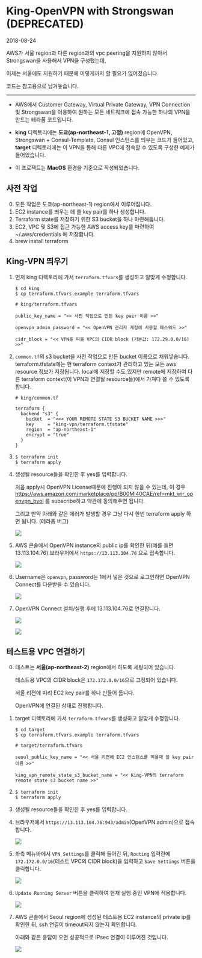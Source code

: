 # King-OpenVPN with Strongswan (DEPRECATED)

2018-08-24

AWS가 서울 region과 다른 region과의 vpc peering을 지원하지 않아서 Strongswan을 사용해서 VPN을 구성했는데,

이제는 서울에도 지원하기 때문에 이렇게까지 할 필요가 없어졌습니다.

코드는 참고용으로 남겨놓습니다.

---

* AWS에서 Customer Gateway, Virtual Private Gateway, VPN Connection 및 Strongswan을 이용하여 원하는 모든 네트워크에 접속 가능한 하나의 VPN을 만드는 테라폼 코드입니다.

* **king** 디렉토리에는 **도쿄(ap-northeast-1, 고정)** region에 OpenVPN, Strongswan + Consul-Template, Consul 인스턴스를 띄우는 코드가 들어있고, **target** 디렉토리에는 이 VPN을 통해 다른 VPC에 접속할 수 있도록 구성한 예제가 들어있습니다. 

* 이 프로젝트는 **MacOS** 환경을 기준으로 작성되었습니다.


## 사전 작업
0. 모든 작업은 도쿄(ap-northeast-1) region에서 이루어집니다.
1. EC2 instance를 띄우는 데 쓸 key pair를 하나 생성합니다.
2. Terraform state를 저장하기 위한 S3 bucket을 하나 마련해둡니다.
3. EC2, VPC 및 S3에 접근 가능한 AWS access key를 마련하여 ~/.aws/credentials 에 저장합니다.
4. brew install terraform

## King-VPN 띄우기
1. 먼저 king 디렉토리에 가서 `terraform.tfvars`를 생성하고 알맞게 수정합니다.
    ```
    $ cd king
    $ cp terraform.tfvars.example terraform.tfvars
    ```
    ```
    # king/terraform.tfvars
    
    public_key_name = "<< 사전 작업으로 만든 key pair 이름 >>"

    openvpn_admin_password = "<< OpenVPN 관리자 계정에 사용할 패스워드 >>"
    
    cidr_block = "<< VPN을 띄울 VPC의 CIDR block (기본값: 172.29.0.0/16) >>"
    ```
    
2. `common.tf`의 s3 bucket을 사전 작업으로 만든 bucket 이름으로 채워넣습니다.
    terraform.tfstate에는 현 terraform context가 관리하고 있는 모든 aws resource 정보가 저장됩니다.
    local에 저장할 수도 있지만 remote에 저장하여 다른 terraform context(이 VPN과 연결될 resource들)에서 가져다 쓸 수 있도록 합니다.
    ```
    # king/common.tf
    
    terraform {
      backend "s3" {
        bucket  = "<<< YOUR REMOTE STATE S3 BUCKET NAME >>>"
        key     = "king-vpn/terraform.tfstate"
        region  = "ap-northeast-1"
        encrypt = "true"
      }
    }
    ```
    
3.  ```
    $ terraform init
    $ terraform apply
    ```
    
4. 생성될 resource들을 확인한 후 yes를 입력합니다.
    
    처음 apply시 OpenVPN License때문에 진행이 되지 않을 수 있는데, 이 경우 https://aws.amazon.com/marketplace/pp/B00MI40CAE/ref=mkt_wir_openvpn_byol 를 subscribe하고 약관에 동의해주면 됩니다.

    그리고 만약 아래와 같은 에러가 발생할 경우 그냥 다시 한번 terraform apply 하면 됩니다. (테라폼 버그)

   ![](https://github.com/devsisters/king-openvpn/blob/screenshots/screenshots/tfapplyerror.png?raw=true) 


5. AWS 콘솔에서 OpenVPN instance의 public ip를 확인한 뒤(예를 들면 13.113.104.76) 브라우저에서 `https://13.113.104.76` 으로 접속합니다.

    ![](https://github.com/devsisters/king-openvpn/blob/screenshots/screenshots/openvpn1.png?raw=true)
    
6. Username은 `openvpn`, password는 1에서 넣은 것으로 로그인하면 OpenVPN Connect를 다운받을 수 있습니다.

    ![](https://github.com/devsisters/king-openvpn/blob/screenshots/screenshots/openvpn2.png?raw=true)
    
7. OpenVPN Connect 설치/실행 후에 13.113.104.76로 연결합니다.

    ![](https://github.com/devsisters/king-openvpn/blob/screenshots/screenshots/openvpn3.png?raw=true)
    
    ![](https://github.com/devsisters/king-openvpn/blob/screenshots/screenshots/openvpn4.png?raw=true)
  

## 테스트용 VPC 연결하기
0. 테스트는 **서울(ap-northeast-2)** region에서 하도록 세팅되어 있습니다.
    
    테스트용 VPC의 CIDR block은 `172.172.0.0/16`으로 고정되어 있습니다.
    
    서울 리젼에 미리 EC2 key pair를 하나 만들어 둡니다.

    OpenVPN에 연결된 상태로 진행합니다.

1. target 디렉토리에 가서 `terraform.tfvars`를 생성하고 알맞게 수정합니다.
    ```
    $ cd target
    $ cp terraform.tfvars.example terraform.tfvars
    ```
    ```
    # target/terraform.tfvars
    
    seoul_public_key_name = "<< 서울 리젼에 EC2 인스턴스를 띄울때 쓸 key pair 이름 >>"

    king_vpn_remote_state_s3_bucket_name = "<< King-VPN의 terraform remote state s3 bucket name >>"
    ```
    
2.  ```
    $ terraform init
    $ terraform apply
    ```

3. 생성될 resource들을 확인한 후 yes를 입력합니다.

4. 브라우저에서 `https://13.113.104.76:943/admin`(OpenVPN admin)으로 접속합니다.

    ![](https://github.com/devsisters/king-openvpn/blob/screenshots/screenshots/openvpnadmin1.png?raw=true)

5. 좌측 메뉴바에서 `VPN Settings`를 클릭해 들어간 뒤, `Routing` 입력란에 `172.172.0.0/16`(테스트 VPC의 CIDR block)을 입력하고 `Save Settings` 버튼을 클릭합니다.

    ![](https://github.com/devsisters/king-openvpn/blob/screenshots/screenshots/openvpnadmin2.png?raw=true)
    
6. `Update Running Server` 버튼을 클릭하여 현재 실행 중인 VPN에 적용합니다.

    ![](https://github.com/devsisters/king-openvpn/blob/screenshots/screenshots/openvpnadmin3.png?raw=true)

7. AWS 콘솔에서 Seoul region에 생성된 테스트용 EC2 instance의 private ip를 확인한 뒤, ssh 연결이 timeout되지 않는지 확인합니다.

    아래와 같은 응답이 오면 성공적으로 IPsec 연결이 이루어진 것입니다.

    ![](https://github.com/devsisters/king-openvpn/blob/screenshots/screenshots/sshconnecttry.png?raw=true)
